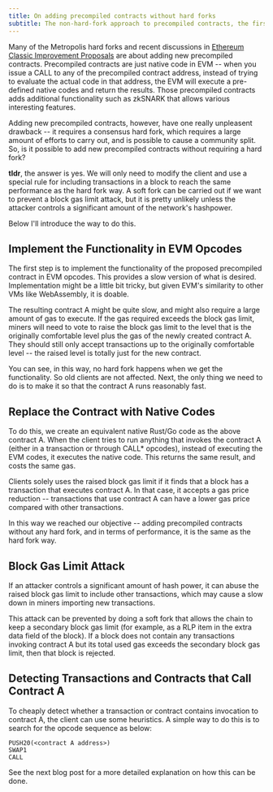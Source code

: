 ```yaml
---
title: On adding precompiled contracts without hard forks
subtitle: The non-hard-fork approach to precompiled contracts, the first part.
---
```


<section markdown="1">

Many of the Metropolis hard forks and recent discussions
in
[Ethereum Classic Improvement Proposals](https://github.com/ethereumproject/ECIPs/) are
about adding new precompiled contracts. Precompiled contracts are just
native code in EVM -- when you issue a CALL to any of the precompiled
contract address, instead of trying to evaluate the actual code in
that address, the EVM will execute a pre-defined native codes and
return the results. Those precompiled contracts adds additional
functionality such as zkSNARK that allows various interesting
features.

Adding new precompiled contracts, however, have one really unpleasent
drawback -- it requires a consensus hard fork, which requires a large
amount of efforts to carry out, and is possible to cause a community
split. So, is it possible to add new precompiled contracts without
requiring a hard fork?

**tldr**, the answer is yes. We will only need to modify the client
and use a special rule for including transactions in a block to reach
the same performance as the hard fork way. A soft fork can be carried
out if we want to prevent a block gas limit attack, but it is pretty
unlikely unless the attacker controls a significant amount of the
network's hashpower.

Below I'll introduce the way to do this.

</section>

<section markdown="1">

## Implement the Functionality in EVM Opcodes

The first step is to implement the functionality of the proposed
precompiled contract in EVM opcodes. This provides a slow version of
what is desired. Implementation might be a little bit tricky, but
given EVM's similarity to other VMs like WebAssembly, it is doable.

The resulting contract A might be quite slow, and might also require a
large amount of gas to execute. If the gas required exceeds the block
gas limit, miners will need to vote to raise the block gas limit to
the level that is the originally comfortable level plus the gas of the
newly created contract A. They should still only accept transactions
up to the originally comfortable level -- the raised level is totally
just for the new contract.

You can see, in this way, no hard fork happens when we get the
functionality. So old clients are not affected. Next, the only thing
we need to do is to make it so that the contract A runs reasonably
fast.

</section>

<section markdown="1">

## Replace the Contract with Native Codes

To do this, we create an equivalent native Rust/Go code as the above
contract A. When the client tries to run anything that invokes the
contract A (either in a transaction or through CALL* opcodes), instead
of executing the EVM codes, it executes the native code. This returns
the same result, and costs the same gas.

Clients solely uses the raised block gas limit if it finds that a
block has a transaction that executes contract A. In that case, it
accepts a gas price reduction -- transactions that use contract A can
have a lower gas price compared with other transactions.

In this way we reached our objective -- adding precompiled contracts
without any hard fork, and in terms of performance, it is the same as
the hard fork way.

</section>

<section markdown="1">

## Block Gas Limit Attack

If an attacker controls a significant amount of hash power, it can
abuse the raised block gas limit to include other transactions, which
may cause a slow down in miners importing new transactions.

This attack can be prevented by doing a soft fork that allows the
chain to keep a secondary block gas limit (for example, as a RLP item
in the extra data field of the block). If a block does not contain any
transactions invoking contract A but its total used gas exceeds the
secondary block gas limit, then that block is rejected.

</section>

<section markdown="1">

## Detecting Transactions and Contracts that Call Contract A

To cheaply detect whether a transaction or contract contains
invocation to contract A, the client can use some heuristics. A simple
way to do this is to search for the opcode sequence as below:

```evm
PUSH20(<contract A address>)
SWAP1
CALL
```

See the next blog post for a more detailed explanation on how this can
be done.

</section>
